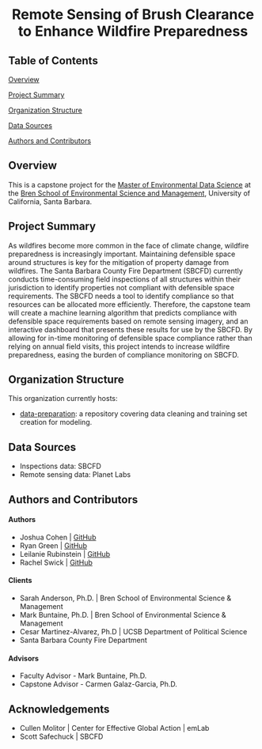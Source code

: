 <h1 align="center">

Remote Sensing of Brush Clearance to Enhance Wildfire Preparedness

</h1>

## Table of Contents

[Overview](#overview)

[Project Summary](#project-summary)

[Organization Structure](#organization-structure)

[Data Sources](#data-sources)

[Authors and Contributors](#authors-and-contributors) 

## Overview

This is a capstone project for the [Master of Environmental Data Science](https://bren.ucsb.edu/masters-programs/master-environmental-data-science) at the [Bren School of Environmental Science and Management](https://bren.ucsb.edu), University of California, Santa Barbara.

## Project Summary

As wildfires become more common in the face of climate change, wildfire preparedness is increasingly important. Maintaining defensible space around structures is key for the mitigation of property damage from wildfires. The Santa Barbara County Fire Department (SBCFD) currently conducts time-consuming field inspections of all structures within their jurisdiction to identify properties not compliant with defensible space requirements. The SBCFD needs a tool to identify compliance so that resources can be allocated more efficiently. Therefore, the capstone team will create a machine learning algorithm that predicts compliance with defensible space requirements based on remote sensing imagery, and an interactive dashboard that presents these results for use by the SBCFD. By allowing for in-time monitoring of defensible space compliance rather than relying on annual field visits, this project intends to increase wildfire preparedness, easing the burden of compliance monitoring on SBCFD.

## Organization Structure

This organization currently hosts:
- [data-preparation](https://github.com/wildfire-prep/data-preparation): a repository covering data cleaning and training set creation for modeling.

## Data Sources

- Inspections data: SBCFD
- Remote sensing data: Planet Labs

## Authors and Contributors

#### Authors

- Joshua Cohen | [GitHub](https://github.com/silkieMoth)
- Ryan Green | [GitHub](https://github.com/ryangreen6)
- Leilanie Rubinstein | [GitHub](https://github.com/leirubinstein)
- Rachel Swick | [GitHub](https://github.com/rfswick)

#### Clients

- Sarah Anderson, Ph.D. | Bren School of Environmental Science & Management
- Mark Buntaine, Ph.D. | Bren School of Environmental Science & Management
- Cesar Martinez-Alvarez, Ph.D | UCSB Department of Political Science
- Santa Barbara County Fire Department

#### Advisors

- Faculty Advisor - Mark Buntaine, Ph.D.
- Capstone Advisor - Carmen Galaz-Garcia, Ph.D.

## Acknowledgements

- Cullen Molitor | Center for Effective Global Action | emLab
- Scott Safechuck | SBCFD

